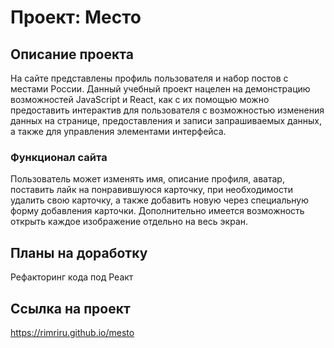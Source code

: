 # Проект: Место

## Описание проекта

На сайте представлены профиль пользователя и набор постов с местами России. Данный учебный проект нацелен на демонстрацию возможностей JavaScript и React, как с их помощью можно предоставить интерактив для пользователя с возможностью изменения данных на странице, предоставления и записи запрашиваемых данных, а также для управления элементами интерфейса.

### Функционал сайта

Пользователь может изменять имя, описание профиля, аватар, поставить лайк на понравившуюся карточку, при необходимости удалить свою карточку, а также добавить новую через специальную форму добавления карточки. Дополнительно имеется возможность открыть каждое изображение отдельно на весь экран.

## Планы на доработку

Рефакторинг кода под Реакт

## Ccылка на проект

https://rimriru.github.io/mesto